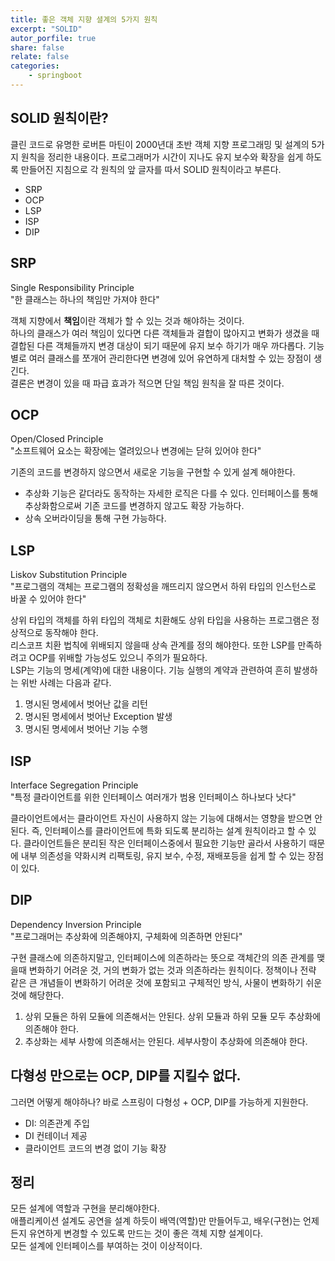 ```yaml
---
title: 좋은 객체 지향 셜계의 5가지 원칙
excerpt: "SOLID"
autor_porfile: true
share: false
relate: false
categories:
    - springboot
---
```


## SOLID 원칙이란?
클린 코드로 유명한 로버튼 마틴이 2000년대 초반 객체 지향 프로그래밍 및 설계의 5가지 원칙을 정리한 내용이다. 프로그래머가 시간이 지나도 유지 보수와 확장을 쉽게 하도록 만들어진 지침으로 각 원칙의 앞 글자를 따서 SOLID 원칙이라고 부른다.
* SRP
* OCP
* LSP
* ISP
* DIP

## SRP
Single Responsibility Principle  
"한 클래스는 하나의 책임만 가져야 한다"  
  
객체 지향에서 **책임**이란 객체가 할 수 있는 것과 해야하는 것이다.  
하나의 클래스가 여러 책임이 있다면 다른 객체들과 결합이 많아지고 변화가 생겼을 때 결합된 다른 객체들까지 변경 대상이 되기 때문에 유지 보수 하기가 매우 까다롭다. 기능별로 여러 클래스를 쪼개어 관리한다면 변경에 있어 유연하게 대처할 수 있는 장점이 생긴다.  
결론은 변경이 있을 때 파급 효과가 적으면 단일 책임 원칙을 잘 따른 것이다.

## OCP
Open/Closed Principle  
"소프트웨어 요소는 확장에는 열려있으나 변경에는 닫혀 있어야 한다"
  
기존의 코드를 변경하지 않으면서 새로운 기능을 구현할 수 있게 설계 해야한다.
* 추상화
기능은 같더라도 동작하는 자세한 로직은 다를 수 있다. 인터페이스를 통해 추상화함으로써 기존 코드를 변경하지 않고도 확장 가능하다.
* 상속
    오버라이딩을 통해 구현 가능하다.

## LSP
Liskov Substitution Principle  
"프로그램의 객체는 프로그램의 정확성을 깨뜨리지 않으면서 하위 타입의 인스턴스로 바꿀 수 있어야 한다"
  
상위 타입의 객체를 하위 타입의 객체로 치환해도 상위 타입을 사용하는 프로그램은 정상적으로 동작해야 한다.  
리스코프 치환 법칙에 위배되지 않을때 상속 관계를 정의 해야한다. 또한 LSP를 만족하려고 OCP를 위배할 가능성도 있으니 주의가 필요하다.  
LSP는 기능의 명세(계약)에 대한 내용이다. 기능 실행의 계약과 관련하여 흔히 발생하는 위반 사례는 다음과 같다.
1. 명시된 명세에서 벗어난 값을 리턴
2. 명시된 명세에서 벗어난 Exception 발생
3. 명시된 명세에서 벗어난 기능 수행

## ISP
Interface Segregation Principle  
"특정 클라이언트를 위한 인터페이스 여러개가 범용 인터페이스 하나보다 낫다"  
  
클라이언트에서는 클라이언트 자신이 사용하지 않는 기능에 대해서는 영향을 받으면 안된다. 즉, 인터페이스를 클라이언트에 특화 되도록 분리하는 설계 원칙이라고 할 수 있다. 클라이언트들은 분리된 작은 인터페이스중에서 필요한 기능만 골라서 사용하기 때문에 내부 의존성을 약화시켜 리팩토링, 유지 보수, 수정, 재배포등을 쉽게 할 수 있는 장점이 있다.

## DIP
Dependency Inversion Principle  
"프로그래머는 추상화에 의존해야지, 구체화에 의존하면 안된다"  
  
구현 클래스에 의존하지말고, 인터페이스에 의존하라는 뜻으로 객체간의 의존 관계를 맺을때 변화하기 어려운 것, 거의 변화가 없는 것과 의존하라는 원칙이다. 정책이나 전략 같은 큰 개념들이 변화하기 어려운 것에 포함되고 구체적인 방식, 사물이 변화하기 쉬운 것에 해당한다. 
1. 상위 모듈은 하위 모듈에 의존해서는 안된다. 상위 모듈과 하위 모듈 모두 추상화에 의존해야 한다.
2. 추상화는 세부 사항에 의존해서는 안된다. 세부사항이 추상화에 의존해야 한다.

## 다형성 만으로는 OCP, DIP를 지킬수 없다.
그러면 어떻게 해야하나? 바로 스프링이 다형성 + OCP, DIP를 가능하게 지원한다.
* DI: 의존관계 주입
* DI 컨테이너 제공
* 클라이언트 코드의 변경 없이 기능 확장

## 정리
모든 설계에 역할과 구현을 분리해야한다.  
애플리케이션 설계도 공연을 설계 하듯이 배역(역할)만 만들어두고, 배우(구현)는 언제든지 유연하게 변경할 수 있도록 만드는 것이 좋은 객체 지향 설계이다.  
모든 설계에 인터페이스를 부여하는 것이 이상적이다.